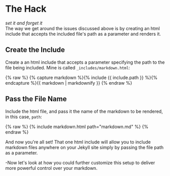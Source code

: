 # The Hack
_set it and forget it_<br>
The way we get around the issues discussed above is by creating an html include that accepts the included file's path as a parameter and renders it.

## Create the Include
Create a an html include that accepts a parameter specifying the path to the file being included. Mine is called `_includes/markdown.html`:

{% raw %}
    {% capture markdown %}{% include {{ include.path }} %}{% endcapture %}{{ markdown | markdownify }}
{% endraw %}

## Pass the File Name
Include the html file, and pass it the name of the markdown to be rendered, in this case, `path`:

{% raw %}
    {% include markdown.html path="markdown.md" %}
{% endraw %}

And now you're all set! That one html include will allow you to include markdown files anywhere on your Jekyll site simply by passing the file path as a parameter.

-Now let's look at how you could further customize this setup to deliver more powerful control over your markdown.
